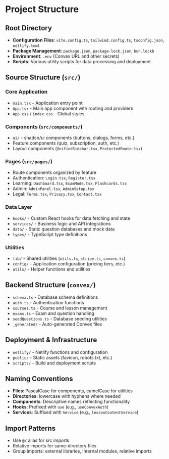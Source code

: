 # Project Structure

## Root Directory
- **Configuration Files**: `vite.config.ts`, `tailwind.config.ts`, `tsconfig.json`, `netlify.toml`
- **Package Management**: `package.json`, `package-lock.json`, `bun.lockb`
- **Environment**: `.env` (Convex URL and other secrets)
- **Scripts**: Various utility scripts for data processing and deployment

## Source Structure (`src/`)

### Core Application
- `main.tsx` - Application entry point
- `App.tsx` - Main app component with routing and providers
- `App.css` / `index.css` - Global styles

### Components (`src/components/`)
- `ui/` - shadcn/ui components (buttons, dialogs, forms, etc.)
- Feature components (quiz, subscription, auth, etc.)
- Layout components (`UnifiedSidebar.tsx`, `ProtectedRoute.tsx`)

### Pages (`src/pages/`)
- Route components organized by feature
- Authentication: `Login.tsx`, `Register.tsx`
- Learning: `Dashboard.tsx`, `ExamMode.tsx`, `Flashcards.tsx`
- Admin: `AdminPanel.tsx`, `AdminSetup.tsx`
- Legal: `Terms.tsx`, `Privacy.tsx`, `Contact.tsx`

### Data Layer
- `hooks/` - Custom React hooks for data fetching and state
- `services/` - Business logic and API integrations
- `data/` - Static question databases and mock data
- `types/` - TypeScript type definitions

### Utilities
- `lib/` - Shared utilities (`utils.ts`, `stripe.ts`, `convex.ts`)
- `config/` - Application configuration (pricing tiers, etc.)
- `utils/` - Helper functions and utilities

## Backend Structure (`convex/`)
- `schema.ts` - Database schema definitions
- `auth.ts` - Authentication functions
- `courses.ts` - Course and lesson management
- `exams.ts` - Exam and question handling
- `seedQuestions.ts` - Database seeding utilities
- `_generated/` - Auto-generated Convex files

## Deployment & Infrastructure
- `netlify/` - Netlify functions and configuration
- `public/` - Static assets (favicon, robots.txt, etc.)
- `scripts/` - Build and deployment scripts

## Naming Conventions
- **Files**: PascalCase for components, camelCase for utilities
- **Directories**: lowercase with hyphens where needed
- **Components**: Descriptive names reflecting functionality
- **Hooks**: Prefixed with `use` (e.g., `useConvexAuth`)
- **Services**: Suffixed with `Service` (e.g., `lessonContentService`)

## Import Patterns
- Use `@/` alias for src imports
- Relative imports for same-directory files
- Group imports: external libraries, internal modules, relative imports